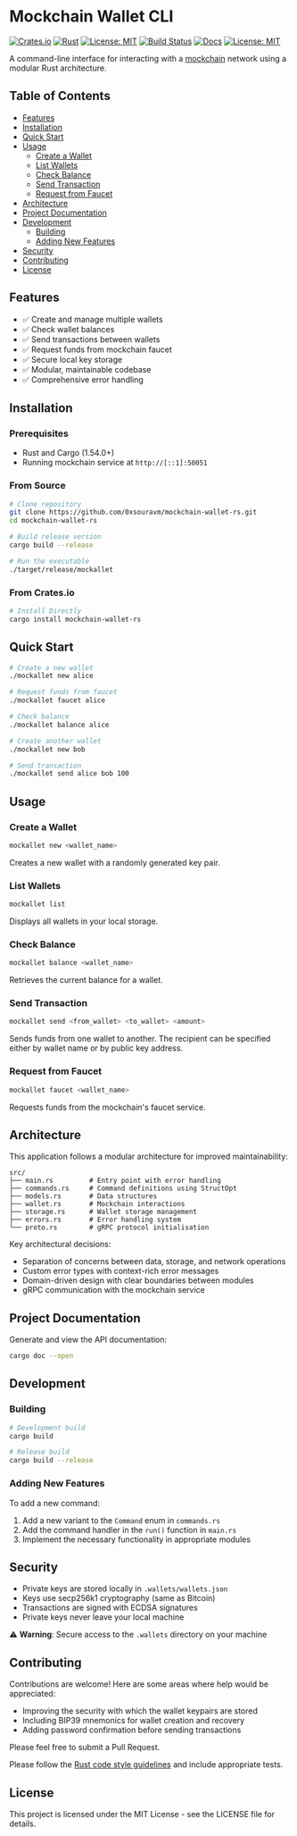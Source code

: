# Mockchain Wallet CLI

[![Crates.io](https://img.shields.io/crates/v/mockchain-wallet-rs)](https://crates.io/crates/mockchain-wallet-rs)
[![Rust](https://img.shields.io/badge/rust-1.54.0%2B-orange)](https://www.rust-lang.org/)
[![License: MIT](https://img.shields.io/badge/License-MIT-blue.svg)](https://opensource.org/licenses/MIT)
[![Build Status](https://img.shields.io/github/workflow/status/0xsouravm/mockchain-wallet-rs/CI)](https://github.com/username/mockchain-wallet-rs/actions)
[![Docs](https://img.shields.io/docsrs/mockchain-wallet-rs)](https://docs.rs/mockchain-wallet-rs)
[![License: MIT](https://img.shields.io/badge/License-MIT-blue.svg)](https://opensource.org/licenses/MIT)

A command-line interface for interacting with a [mockchain](https://github.com/0xsouravm/mockchain) network using a modular Rust architecture.

## Table of Contents

- [Features](#features)
- [Installation](#installation)
- [Quick Start](#quick-start)
- [Usage](#usage)
  - [Create a Wallet](#create-a-wallet)
  - [List Wallets](#list-wallets)
  - [Check Balance](#check-balance)
  - [Send Transaction](#send-transaction)
  - [Request from Faucet](#request-from-faucet)
- [Architecture](#architecture)
- [Project Documentation](#project-documentation)
- [Development](#development)
  - [Building](#building)
  - [Adding New Features](#adding-new-features)
- [Security](#security)
- [Contributing](#contributing)
- [License](#license)

## Features

- ✅ Create and manage multiple wallets
- ✅ Check wallet balances
- ✅ Send transactions between wallets
- ✅ Request funds from mockchain faucet
- ✅ Secure local key storage
- ✅ Modular, maintainable codebase
- ✅ Comprehensive error handling

## Installation

### Prerequisites

- Rust and Cargo (1.54.0+)
- Running mockchain service at `http://[::1]:50051`

### From Source

```bash
# Clone repository
git clone https://github.com/0xsouravm/mockchain-wallet-rs.git
cd mockchain-wallet-rs

# Build release version
cargo build --release

# Run the executable
./target/release/mockallet
```

### From Crates.io

```bash
# Install Directly
cargo install mockchain-wallet-rs
```

## Quick Start

```bash
# Create a new wallet
./mockallet new alice

# Request funds from faucet
./mockallet faucet alice

# Check balance
./mockallet balance alice

# Create another wallet
./mockallet new bob

# Send transaction
./mockallet send alice bob 100
```

## Usage

### Create a Wallet

```bash
mockallet new <wallet_name>
```

Creates a new wallet with a randomly generated key pair.

### List Wallets

```bash
mockallet list
```

Displays all wallets in your local storage.

### Check Balance

```bash
mockallet balance <wallet_name>
```

Retrieves the current balance for a wallet.

### Send Transaction

```bash
mockallet send <from_wallet> <to_wallet> <amount>
```

Sends funds from one wallet to another. The recipient can be specified either by wallet name or by public key address.

### Request from Faucet

```bash
mockallet faucet <wallet_name>
```

Requests funds from the mockchain's faucet service.

## Architecture

This application follows a modular architecture for improved maintainability:

```
src/
├── main.rs         # Entry point with error handling
├── commands.rs     # Command definitions using StructOpt
├── models.rs       # Data structures
├── wallet.rs       # Mockchain interactions
├── storage.rs      # Wallet storage management
├── errors.rs       # Error handling system
└── proto.rs        # gRPC protocol initialisation
```

Key architectural decisions:
- Separation of concerns between data, storage, and network operations
- Custom error types with context-rich error messages
- Domain-driven design with clear boundaries between modules
- gRPC communication with the mockchain service

## Project Documentation

Generate and view the API documentation:

```bash
cargo doc --open
```

## Development

### Building

```bash
# Development build
cargo build

# Release build
cargo build --release
```

### Adding New Features

To add a new command:
1. Add a new variant to the `Command` enum in `commands.rs`
2. Add the command handler in the `run()` function in `main.rs`
3. Implement the necessary functionality in appropriate modules

## Security

- Private keys are stored locally in `.wallets/wallets.json`
- Keys use secp256k1 cryptography (same as Bitcoin)
- Transactions are signed with ECDSA signatures
- Private keys never leave your local machine

⚠️ **Warning**: Secure access to the `.wallets` directory on your machine


## Contributing

Contributions are welcome! Here are some areas where help would be appreciated:

- Improving the security with which the wallet keypairs are stored
- Including BIP39 mnemonics for wallet creation and recovery
- Adding password confirmation before sending transactions

Please feel free to submit a Pull Request.

Please follow the [Rust code style guidelines](https://rust-lang.github.io/api-guidelines/) and include appropriate tests.

## License

This project is licensed under the MIT License - see the LICENSE file for details.